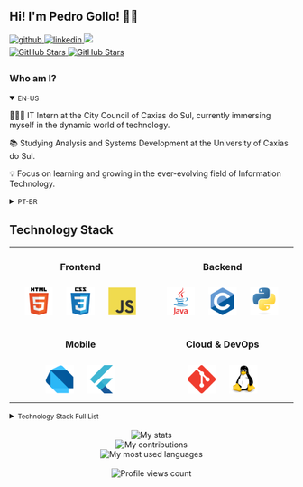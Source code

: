 ## Hi! I'm Pedro Gollo! 👋🏻

<div>
  <a href="https://github.com/pbgollo" target="_blank">
    <img src=https://img.shields.io/badge/github-%2324292e.svg?&style=for-the-badge&logo=github&logoColor=white alt=github style="margin-bottom: 5px;" />
  </a>
  <a href="https://linkedin.com/in/pedro-gollo-a58711234" target="_blank">
    <img src=https://img.shields.io/badge/linkedin-%231E77B5.svg?&style=for-the-badge&logo=linkedin&logoColor=white alt=linkedin style="margin-bottom: 5px;" />
  </a>
  <a href = "mailto:pedrobgollo@gmail.com"><img loading="lazy" src="https://img.shields.io/badge/Gmail-D14836?style=for-the-badge&logo=gmail&logoColor=white" target="_blank"></a>
</div>

<div>
  <a href="https://github.com/pbgollo" target="_blank">
    <img src="https://img.shields.io/github/followers/pbgollo?style=social" alt="GitHub Stars" style="margin-bottom: 5px;" />
  </a>
  <a href="https://github.com/pbgollo" target="_blank">
    <img src="https://img.shields.io/github/stars/pbgollo?style=social" alt="GitHub Stars" style="margin-bottom: 5px;" />
  </a>
</div>

<!-- BIO:START -->

### Who am I?

<details open>
<summary><small>EN-US</small></summary>

👨🏻‍💻 IT Intern at the City Council of Caxias do Sul, currently immersing myself in the dynamic world of technology.

📚 Studying Analysis and Systems Development at the University of Caxias do Sul.

💡 Focus on learning and growing in the ever-evolving field of Information Technology.

</details>

<details>
<summary><small>PT-BR</small></summary>

👨🏻‍💻 Estagiário de TI na Câmara Municipal de Caxias do Sul, atualmente imerso no dinâmico mundo da tecnologia.

📚 Estudante de Análise e Desenvolvimento de Sistemas na Universidade de Caxias do Sul.

💡 Foco em aprender e crescer no campo em constante evolução da Tecnologia da Informação.

</details>

<!-- BIO:END -->

<!-- SKILLSET:START -->

## Technology Stack

<table>

<tr>
<td align="center" width="36%" valign="top">

### Frontend

<img style="margin: 10px" src="assets/html5.svg" alt="HTML5" title="HTML5" height="50" />
<img style="margin: 10px" src="assets/css3.svg" alt="CSS3" title="CSS3" height="50" />
<img style="margin: 10px" src="assets/javascript.svg" alt="JavaScript" title="JavaScript" height="50" />

</td>
<td align="center" width="36%" valign="top">

### Backend

<img style="margin: 10px" src="assets/java.svg" alt="Java" title="Java" height="50" /> 
<img style="margin: 10px" src="assets/c-original.svg" alt="C" title="C" height="50" />
<img style="margin: 10px" src="assets/python.svg" alt="Python" title="Python" height="50" />

</td>

</tr>

<tr>

<td align="center" valign="top">

### Mobile

<img style="margin: 10px" src="assets/dart.svg" alt="Dart" title="Dart" height="50" />
<img style="margin: 10px" src="assets/flutter-original.svg" alt="Flutter" title="Flutter" height="50" />

</td>
<td align="center" valign="top">

### Cloud & DevOps

<img style="margin: 10px" src="assets/git.svg" alt="Git" title="Git" height="50" />
<img style="margin: 10px" src="assets/linux.svg" alt="Linux" title="Linux" height="50" />

</td>
</tr>
</table>


<details>
<summary><small>Technology Stack Full List</small></summary>
<table>

<tr>
<td align="center" width="50%" valign="top">

### Frontend

<img style="margin: 10px" src="assets/html5.svg" alt="HTML5" title="HTML5" height="50" />
<img style="margin: 10px" src="assets/css3.svg" alt="CSS3" title="CSS3" height="50" />
<img style="margin: 10px" src="assets/javascript.svg" alt="JavaScript" title="JavaScript" height="50" />

</td>
<td align="center" valign="top">

### Backend

<img style="margin: 10px" src="assets/javascript.svg" alt="JavaScript" title="JavaScript" height="50" />
<img style="margin: 10px" src="assets/java.svg" alt="Java" title="Java" height="50" />
<img style="margin: 10px" src="assets/python.svg" alt="Python" title="Python" height="50" />

</td>
</tr>

<tr>
<td align="center" valign="top">

### Tools & IDEs

<img style="margin: 10px" src="assets/github-desktop.svg" alt="GitHub Desktop" title="GitHub Desktop" height="50" />
<img style="margin: 10px" src="assets/visual-studio-code.svg" alt="Visual Studio Code" title="Visual Studio Code" height="50" />
<img style="margin: 10px" src="assets/Eclipse-Dark.svg" alt="Eclipse" title="Eclipse" height="50" />

</td>
<td align="center" valign="top">

### Database

<img style="margin: 10px" src="assets/mysql.svg" alt="MySQL" title="MySQL" height="50" />

</td>
</tr>

<tr>
<td align="center" valign="top">

### Mobile

<img style="margin: 10px" src="assets/dart.svg" alt="Dart" title="Dart" height="50" />
<img style="margin: 10px" src="assets/flutter-original.svg" alt="Flutter" title="Flutter" height="50" />

</td>
<td align="center" valign="top">

### Cloud & DevOps

<img style="margin: 10px" src="assets/git.svg" alt="Git" title="Git" height="50" />
<img style="margin: 10px" src="assets/linux.svg" alt="Linux" title="Linux" height="50" />

</td>
</tr>

<tr>
<td align="center" valign="top">

### Hardware

<img style="margin: 10px" src="assets/arduino.svg" alt="Arduino" title="Arduino" height="50" />

</td>
<td align="center" valign="top">

### AI

<img style="margin: 10px" src="assets/python.svg" alt="Python" title="Python" height="50" />

</td>
</tr>

<tr>
<td align="center" valign="top">

### Started with

<img style="margin: 10px" src="assets/java.svg" alt="Java" title="Java" height="50" /> 
<img style="margin: 10px" src="assets/c-original.svg" alt="C" title="C" height="50" />

</td>
<td align="center" valign="top">

### Want to learn
<img style="margin: 10px" src="assets/R-Dark.svg" alt="R" title="R" height="50" />
<img style="margin: 10px" src="assets/docker.svg" alt="Docker" title="Docker" height="50" />

</td>
</tr>

</table>
</details>

<br/>

<!-- SKILLSET:END -->


<!-- STATS:START -->

<div align="center">
    <img src="https://github-readme-stats-git-masterrstaa-rickstaa.vercel.app/api/?username=pbgollo&theme=dracula&?theme=dark&show_icons=true%count_private=true&include_all_commits=true" alt="My stats" />
</div>
<div align="center">
    <img src="https://github-readme-streak-stats.herokuapp.com?user=pbgollo&theme=dracula" alt="My contributions" />
</div>
<div align="center">
    <img src="https://github-readme-stats-git-masterrstaa-rickstaa.vercel.app/api/top-langs/?username=pbgollo&show_icons=true&langs_count=10&layout=compact&theme=dracula&count_private=true&hide=shaderlab,rpc,glsl,hlsl,cmake,asp" alt="My most used languages" />
</div>

<!-- STATS:END -->

<br />

<!-- VIEW-COUNT:START -->

<div align="center">
    <img src="https://komarev.com/ghpvc/?username=pbgollo&&style=flat-square" alt="Profile views count"/>
</div>

<!-- VIEW-COUNT:END -->
